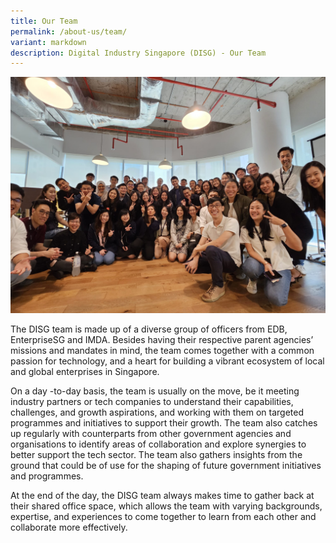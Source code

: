 ```yaml
---
title: Our Team
permalink: /about-us/team/
variant: markdown
description: Digital Industry Singapore (DISG) - Our Team
---
```

<img style="max-width: 100%; padding-right: 10px" src="/images/DISG%20Pictures/disg_team.jpg">
<br>

The DISG team is made up of a diverse group of officers from EDB, EnterpriseSG and IMDA. Besides having their respective parent agencies’ missions and mandates in mind, the team comes together with a common passion for technology, and a heart for building a vibrant ecosystem of local and global enterprises in Singapore.<br>

On a day -to-day basis, the team is usually on the move, be it meeting industry partners or tech companies to understand their capabilities, challenges, and growth aspirations, and working with them on targeted programmes and initiatives to support their growth. The team also catches up regularly with counterparts from other government agencies and organisations to identify areas of collaboration and explore synergies to better support the tech sector. The team also gathers insights from the ground that could be of use for the shaping of future government initiatives and programmes.<br>

At the end of the day, the DISG team always makes time to gather back at their shared office space, which allows the team with varying backgrounds, expertise, and experiences to come together to learn from each other and collaborate more effectively.